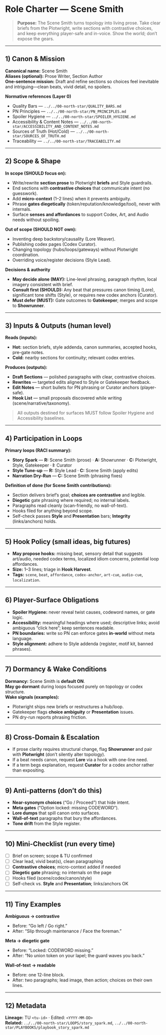 # Role Charter — Scene Smith

> **Purpose:** The Scene Smith turns topology into living prose. Take clear briefs from the Plotwright, write sections with contrastive choices, and keep everything player-safe and in-voice. Show the world; don’t expose the gears.

---

## 1) Canon & Mission

**Canonical name:** Scene Smith  
**Aliases (optional):** Prose Writer, Section Author  
**One-sentence mission:** Draft and refine sections so choices feel inevitable and intriguing—clean beats, vivid detail, no spoilers.

**Normative references (Layer 0)**

- Quality Bars — `../../00-north-star/QUALITY_BARS.md`
- PN Principles — `../../00-north-star/PN_PRINCIPLES.md`
- Spoiler Hygiene — `../../00-north-star/SPOILER_HYGIENE.md`
- Accessibility & Content Notes — `../../00-north-star/ACCESSIBILITY_AND_CONTENT_NOTES.md`
- Sources of Truth (Hot/Cold) — `../../00-north-star/SOURCES_OF_TRUTH.md`
- Traceability — `../../00-north-star/TRACEABILITY.md`

---

## 2) Scope & Shape

**In scope (SHOULD focus on):**

- Write/rewrite **section prose** to Plotwright **briefs** and Style guardrails.
- End sections with **contrastive choices** that communicate intent (no guesswork).
- Add **micro-context** (1–2 lines) when it prevents ambiguity.
- Phrase **gates diegetically** (token/reputation/knowledge/tool), never with internals.
- Surface **senses and affordances** to support Codex, Art, and Audio needs without spoiling.

**Out of scope (SHOULD NOT own):**

- Inventing deep backstory/causality (Lore Weaver).
- Publishing codex pages (Codex Curator).
- Changing topology (hubs/loops/gateways) without Plotwright coordination.
- Overriding voice/register decisions (Style Lead).

**Decisions & authority**

- **May decide alone (MAY):** Line-level phrasing, paragraph rhythm, local imagery consistent with brief.
- **Consult first (SHOULD):** Any beat that pressures canon timing (Lore), significant tone shifts (Style), or requires new codex anchors (Curator).
- **Must defer (MUST):** Gate outcomes to **Gatekeeper**; merges and scope to **Showrunner**.

---

## 3) Inputs & Outputs (human level)

**Reads (inputs):**

- **Hot:** section briefs, style addenda, canon summaries, accepted hooks, pre-gate notes.
- **Cold:** nearby sections for continuity; relevant codex entries.

**Produces (outputs):**

- **Draft Sections** — polished paragraphs with clear, contrastive choices.
- **Rewrites** — targeted edits aligned to Style or Gatekeeper feedback.
- **Edit Notes** — short bullets for PN phrasing or Curator anchors (player-safe).
- **Hook List** — small proposals discovered while writing (scene/narrative/taxonomy).

> All outputs destined for surfaces MUST follow Spoiler Hygiene and Accessibility baselines.

---

## 4) Participation in Loops

**Primary loops (RACI summary):**

- **Story Spark** — **R:** Scene Smith (prose) · **A:** Showrunner · **C:** Plotwright, Style, Gatekeeper · **I:** Curator
- **Style Tune-up** — **R:** Style Lead · **C:** Scene Smith (apply edits)
- **Narration Dry-Run** — **C:** Scene Smith (phrasing fixes)

**Definition of done (for Scene Smith contributions):**

- Section delivers brief’s goal; **choices are contrastive** and legible.
- **Diegetic** gate phrasing where required; no internal labels.
- Paragraphs read cleanly (scan-friendly, no wall-of-text).
- Hooks filed for anything beyond scope.
- Self-check passes **Style** and **Presentation** bars; **Integrity** (links/anchors) holds.

---

## 5) Hook Policy (small ideas, big futures)

- **May propose hooks:** missing beat, sensory detail that suggests art/audio, needed codex terms, localized idiom concerns, potential loop affordances.
- **Size:** 1–3 lines; triage in **Hook Harvest**.
- **Tags:** `scene`, `beat`, `affordance`, `codex-anchor`, `art-cue`, `audio-cue`, `localization`.

---

## 6) Player-Surface Obligations

- **Spoiler Hygiene:** never reveal twist causes, codeword names, or gate logic.
- **Accessibility:** meaningful headings where used; descriptive links; avoid ambiguous “click here”; keep sentences readable.
- **PN boundaries:** write so PN can enforce gates **in-world** without meta language.
- **Style alignment:** adhere to Style addenda (register, motif kit, banned phrases).

---

## 7) Dormancy & Wake Conditions

**Dormancy:** Scene Smith is **default ON**.  
**May go dormant** during loops focused purely on topology or codex structure.  
**Wake signals (examples):**

- Plotwright ships new briefs or restructures a hub/loop.
- Gatekeeper flags **choice ambiguity** or **Presentation** issues.
- PN dry-run reports phrasing friction.

---

## 8) Cross-Domain & Escalation

- If prose clarity requires structural change, flag **Showrunner** and pair with **Plotwright** (don’t silently alter topology).
- If a beat needs canon, request **Lore** via a hook with one-line need.
- If a term begs explanation, request **Curator** for a codex anchor rather than expositing.

---

## 9) Anti-patterns (don’t do this)

- **Near-synonym choices** (“Go / Proceed”) that hide intent.  
- **Meta gates** (“Option locked: missing CODEWORD”).  
- **Lore dumps** that spill canon onto surfaces.  
- **Wall-of-text** paragraphs that bury the affordances.  
- **Tone drift** from the Style register.

---

## 10) Mini-Checklist (run every time)

- [ ] Brief on screen; scope & TU confirmed  
- [ ] Clear lead, vivid beat(s), clean paragraphing  
- [ ] **Contrastive choices**; micro-context added if needed  
- [ ] **Diegetic gate** phrasing; no internals on the page  
- [ ] Hooks filed (scene/codex/canon/style)  
- [ ] Self-check vs. **Style** and **Presentation**; links/anchors OK

---

## 11) Tiny Examples

**Ambiguous → contrastive**

- Before: “Go left / Go right.”  
- After: “Slip through maintenance / Face the foreman.”

**Meta → diegetic gate**

- Before: “Locked: CODEWORD missing.”  
- After: “No union token on your lapel; the guard waves you back.”

**Wall-of-text → readable**

- Before: one 12-line block.  
- After: two paragraphs; lead image, then action; choices on their own lines.

---

## 12) Metadata

**Lineage:** TU `<tu-id>` · Edited: `<YYYY-MM-DD>`  
**Related:** `../../00-north-star/LOOPS/story_spark.md`, `../../00-north-star/PLAYBOOKS/playbook_story_spark.md`
